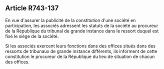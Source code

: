 Article R743-137
----
En vue d'assurer la publicité de la constitution d'une société en participation,
les associés adressent les statuts de la société au procureur de la République
du tribunal de grande instance dans le ressort duquel est fixé le siège de la
société.

Si les associés exercent leurs fonctions dans des offices situés dans des
ressorts de tribunaux de grande instance différents, ils informent de cette
constitution le procureur de la République du lieu de situation de chacun des
offices.
